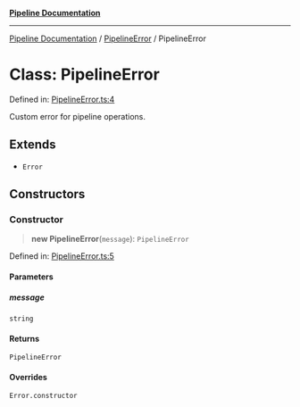 [**Pipeline Documentation**](../../README.md)

***

[Pipeline Documentation](../../README.md) / [PipelineError](../README.md) / PipelineError

# Class: PipelineError

Defined in: [PipelineError.ts:4](https://github.com/stonemjs/pipeline/blob/2eff0e8e1fb564de78ed833206823c91f7932eb4/src/PipelineError.ts#L4)

Custom error for pipeline operations.

## Extends

- `Error`

## Constructors

### Constructor

> **new PipelineError**(`message`): `PipelineError`

Defined in: [PipelineError.ts:5](https://github.com/stonemjs/pipeline/blob/2eff0e8e1fb564de78ed833206823c91f7932eb4/src/PipelineError.ts#L5)

#### Parameters

##### message

`string`

#### Returns

`PipelineError`

#### Overrides

`Error.constructor`
